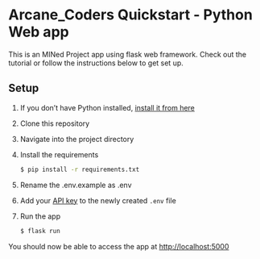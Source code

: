 # Arcane_Coders Quickstart - Python Web app

This is an MINed Project app using flask web framework. Check out the tutorial or follow the instructions below to get set up.

## Setup

1. If you don’t have Python installed, [install it from here](https://www.python.org/downloads/)

2. Clone this repository

3. Navigate into the project directory

4. Install the requirements

   ```bash
   $ pip install -r requirements.txt
   ```

5. Rename the .env.example as .env

6. Add your [API key](https://beta.openai.com/account/api-keys) to the newly created `.env` file

7. Run the app

   ```bash
   $ flask run
   ```

You should now be able to access the app at [http://localhost:5000](http://localhost:5000)
